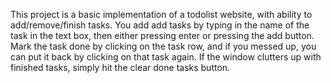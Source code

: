 This project is a basic implementation of a todolist website, with ability to add/remove/finish tasks. 
You add add tasks by typing in the name of the task in the text box, then either pressing enter or pressing the add button. 
Mark the task done by clicking on the task row, and if you messed up, you can put it back by clicking on that task again.
If the window clutters up with finished tasks, simply hit the clear done tasks button.
